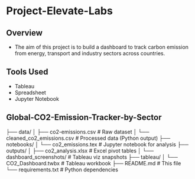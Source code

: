 # Project-Elevate-Labs

## Overview
- The aim of this project is to build a dashboard to track carbon emission from energy, transport and industry sectors across countries.
## Tools Used
- Tableau
- Spreadsheet
- Jupyter Notebook

## Global-CO2-Emission-Tracker-by-Sector
├── data/
│   ├── co2-emissions.csv          # Raw dataset
│   └── cleaned_co2_emissions.csv  # Processed data (Python output)
├── notebooks/
│   └── co2_emissions.tex         # Jupyter notebook for analysis
├── outputs/
│   ├── co2_analysis.xlsx          # Excel pivot tables
│   └── dashboard_screenshots/     # Tableau viz snapshots
├── tableau/
│   └── CO2_Dashboard.twbx         # Tableau workbook
├── README.md                      # This file
└── requirements.txt               # Python dependencies
